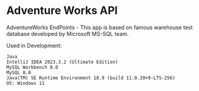 # Adventure Works API
AdventureWorks EndPoints - This app is based on famous warehouse test database developed by Microsoft MS-SQL team.

Used in Development: 


    Java
    IntelliJ IDEA 2023.3.2 (Ultimate Edition)
    MySQL Workbench 8.0
    MySQL 8.0
    Java(TM) SE Runtime Environment 18.9 (build 11.0.20+9-LTS-256)
    OS: Windows 11 
 


